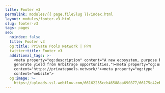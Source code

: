 ```yaml
---
title: Footer v3
permalink: modules/{{ page.fileSlug }}/index.html
layout: modules/footer-v3.html
slug: footer-v3
tags: pages
seo:
  noindex: false
  title: Footer v3
  og:title: Private Pools Network | PPN
  twitter:title: Footer v3
  additional_tags: >-
    <meta property="og:description" content="A new ecosystem, purpose built to
    generate yield from Arbitrage opportunities."><meta property="og:url"
    content="https://privatepools.network/"><meta property="og:type"
    content="website">
  og:image: >-
    https://uploads-ssl.webflow.com/66162235ccb46588aa690877/66175c42ebc0ce580e5b9283_opengraph.jpg
---
```



